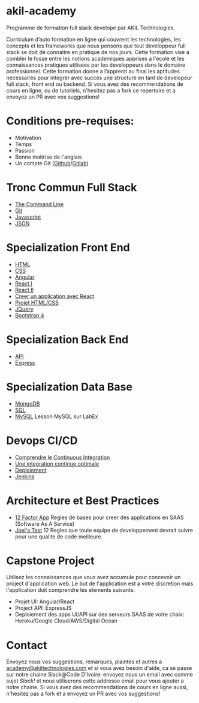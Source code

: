 # akil-academy
Programme de formation full stack develope par AKIL Technologies.

Curriculum d’auto formation en ligne qui couvrent les technologies, les concepts et les frameworks que nous pensons que tout developpeur full stack se doit de connaitre en pratique de nos jours. Cette formation vise a combler le fosse entre les notions academiques apprises a l'ecole et les connaissances pratiques utilisees par les developpeurs dans le domaine professionnel. Cette formation donne a l’apprenti au final les aptitudes necessaires pour integrer avec succes une structure en tant de developeur full stack, front end ou backend.
Si vous avez des recommendations de cours en ligne, ou de tutoriels, n'hesitez pas a fork ce repertoire et a envoyez un PR avec vos suggestions! 

# Conditions pre-requises:
- Motivation
- Temps
- Passion
- Bonne maitrise de l'anglais
- Un compte Git ([Github](https://www.github.com)/[Gitlab](https://www.gitlab.com))

# Tronc Commun Full Stack
- [The Command Line](https://www.codecademy.com/learn/learn-the-command-line)
- [Git](https://www.codecademy.com/learn/learn-git)
- [Javascript](https://www.codecademy.com/learn/introduction-to-javascript)
- [JSON](https://www.alsacreations.com/article/lire/1675-json-stockage-leger-pratique-donnees-multitypes.html)

# Specialization Front End
- [HTML](https://www.codecademy.com/learn/learn-html)
- [CSS](https://www.codecademy.com/learn/learn-css)
- [Angular](https://angular.io/tutorial)
- [React I](https://www.codecademy.com/learn/react-101)
- [React II](https://www.codecademy.com/learn/react-102)
- [Creer un application avec React](https://udilia.com/courses/learn-react-by-building-a-web-app)
- [Projet HTML/CSS](https://www.codecademy.com/learn/make-a-website)
- [JQuery](https://www.codecademy.com/learn/learn-jquery)
- [Bootstrap 4](https://scrimba.com/g/gbootstrap4)

# Specialization Back End
- [API](https://openclassrooms.com/courses/utilisez-des-api-rest-dans-vos-projets-web/qu-est-ce-qu-une-api)
- [Express](https://www.codecademy.com/learn/learn-express)

# Specialization Data Base
- [MongoDB](https://www.freecodecamp.org/challenges/store-data-in-mongodb)
- [SQL](https://www.codecademy.com/learn/learn-sql)
- [MySQL](https://labex.io/courses/7) Lesson MySQL sur LabEx

# Devops CI/CD
- [Comprendre le Continuous Integration](http://blog.myagilepartner.fr/index.php/2017/01/05/quest-ce-que-le-continuous-delivery-et-continuous-deployment/)
- [Une integration continue optimale](https://promyze.com/organiser-code-integration-continue/)
- [Deploiement](https://www.codecademy.com/learn/deploy-a-website)
- [Jenkins](https://jenkins-le-guide-complet.github.io/)

# Architecture et Best Practices
- [12 Factor App](https://12factor.net/) Regles de bases pour creer des applications en SAAS (Software As A Service)
- [Joel's Test](https://www.joelonsoftware.com/2000/08/09/the-joel-test-12-steps-to-better-code/) 12 Regles que toute equipe de developpement devrait suivre pour une qualite de code meilleure.

# Capstone Project

Utilisez les connaissances que vous avez accumule pour concevoir un project d'application web. Le but de l'application est a votre discretion mais l'application doit comprendre les elements suivants:

 - Projet UI: Angular/React
 - Project API: ExpressJS
 - Deploiement des apps UI/API sur des serveurs SAAS de votre choix: Heroku/Google Cloud/AWS/Digital Ocean
 
 
 
# Contact
Envoyez nous vos suggestions, remarques, plaintes et autres a [academy@akiltechnologies.com](mailto:academy@akiltechnologies.com) et si vous avez besoin d'aide, ca se passe sur notre chaine Slack@Code D'Ivoire: envoyez nous un email avec comme sujet *Slack!* et nous utiliserons cette addresse email pour vous ajouter a notre chaine.
Si vous avez des recommendations de cours en ligne aussi, n'hesitez pas a fork et a envoyez un PR avec vos suggestions! 






